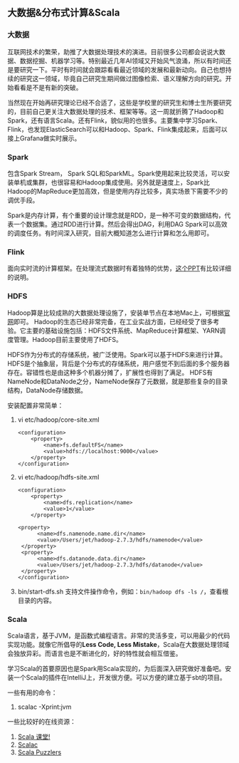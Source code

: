 
## 大数据&分布式计算&Scala

### 大数据
互联网技术的繁荣，助推了大数据处理技术的演进。目前很多公司都会说说大数据、数据挖掘、机器学习等。特别最近几年AI领域又开始风气浪涌，所以有时间还是要研究一下。平时有时间就会跟踪看看最近领域的发展和最新动向。自己也想持续的研究这一领域，毕竟自己研究生期间做过图像检索、语义理解方向的研究。开始看看是不是有新的突破。

当然现在开始再研究理论已经不合适了，这些是学校里的研究生和博士生所要研究的，目前自己更关注大数据处理的技术、框架等等。这一周就折腾了Hadoop和Spark，还有语言Scala。还有Flink，貌似用的也很多。主要集中学习Spark、Flink，也发现ElasticSearch可以和Hadoop、Spark、Flink集成起来，后面可以接上Grafana做实时展示。

### Spark
包含Spark Stream， Spark SQL和SparkML。Spark使用起来比较灵活，可以安装单机或集群，也很容易和Hadoop集成使用。另外就是速度上，Spark比Hadoop的MapReduce更加高效，但是使用内存比较多，真实场景下需要不少的调优手段。

Spark是内存计算，有个重要的设计理念就是RDD，是一种不可变的数据结构，代表一个数据集。通过RDD进行计算。然后会得出DAG，利用DAG Spark可以高效的调度任务。有时间深入研究，目前大概知道怎么进行计算和怎么用即可。

### Flink
面向实时流的计算框架。在处理流式数据时有着独特的优势，[这个PPT](https://www.slideshare.net/KostasTzoumas/apache-flink-at-strata-san-jose-2016)有比较详细的说明。



### HDFS
Hadoop算是比较成熟的大数据处理设施了，安装单节点在本地Mac上，可根据[官网](https://hadoop.apache.org/docs/stable/hadoop-project-dist/hadoop-common/SingleCluster.html)即可。
Hadoop的生态已经非常完备，在工业实战方面，已经经受了很多考验。它主要的基础设施包括：HDFS文件系统、MapReduce计算框架、YARN调度管理。Hadoop目前主要使用了HDFS。

HDFS作为分布式的存储系统，被广泛使用。Spark可以基于HDFS来进行计算。HDFS是个抽象层，背后是个分布式的存储系统，用户感觉不到后面的多个服务器存在。容错性也是由这种多个机器分摊了，扩展性也得到了满足。
HDFS有NameNode和DataNode之分，NameNode保存了元数据，就是那些复杂的目录结构，DataNode存储数据。


安装配置非常简单：

1.  vi etc/hadoop/core-site.xml 
    ```
    <configuration>
        <property>
            <name>fs.defaultFS</name>
            <value>hdfs://localhost:9000</value>
        </property>
    </configuration>
    ```
2.  vi etc/hadoop/hdfs-site.xml 
    ```
    <configuration>
        <property>
            <name>dfs.replication</name>
            <value>1</value>
        </property>
    
    <property>
          <name>dfs.namenode.name.dir</name>
          <value>/Users/jet/hadoop-2.7.3/hdfs/namenode</value>
     </property>
     <property>
          <name>dfs.datanode.data.dir</name>
          <value>/Users/jet/hadoop-2.7.3/hdfs/datanode</value>
     </property>
    </configuration>
    ```
3. bin/start-dfs.sh
支持文件操作命令，例如：```bin/hadoop dfs -ls /```，查看根目录的内容。


### Scala
Scala语言，基于JVM，是函数式编程语言。非常的灵活多变，可以用最少的代码实现功能。就像它所倡导的**Less Code, Less Mistake**，Scala在大数据处理领域会独放异彩。而语言也是不断进化的，好的特性就会相互借鉴。

学习Scala的首要原因也是Spark用Scala实现的，为后面深入研究做好准备吧。安装一个Scala的插件在IntelliJ上，开发很方便。可以方便的建立基于sbt的项目。

一些有用的命令：
1.  scalac -Xprint:jvm

一些比较好的在线资源：
1. [Scala 课堂!](https://twitter.github.io/scala_school/zh_cn/index.html)
2. [Scalac](http://blog.scalac.io/tags/Scala/)
3. [Scala Puzzlers](http://scalapuzzlers.com/#pzzlr-001)


